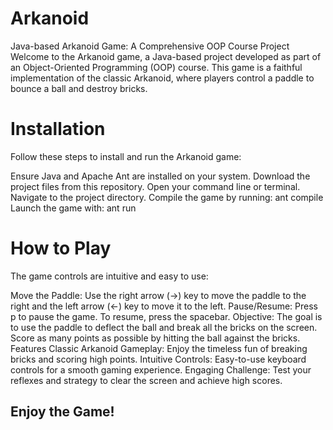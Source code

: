 # Arkanoid
Java-based Arkanoid Game: A Comprehensive OOP Course Project
Welcome to the Arkanoid game, a Java-based project developed as part of an Object-Oriented Programming (OOP) course. This game is a faithful implementation of the classic Arkanoid, where players control a paddle to bounce a ball and destroy bricks.

# Installation
Follow these steps to install and run the Arkanoid game:

Ensure Java and Apache Ant are installed on your system.
Download the project files from this repository.
Open your command line or terminal.
Navigate to the project directory.
Compile the game by running: ant compile
Launch the game with: ant run

# How to Play
The game controls are intuitive and easy to use:

Move the Paddle: Use the right arrow (->) key to move the paddle to the right and the left arrow (<-) key to move it to the left.
Pause/Resume: Press p to pause the game. To resume, press the spacebar.
Objective: The goal is to use the paddle to deflect the ball and break all the bricks on the screen. Score as many points as possible by hitting the ball against the bricks.
Features
Classic Arkanoid Gameplay: Enjoy the timeless fun of breaking bricks and scoring high points.
Intuitive Controls: Easy-to-use keyboard controls for a smooth gaming experience.
Engaging Challenge: Test your reflexes and strategy to clear the screen and achieve high scores.


## Enjoy the Game!
